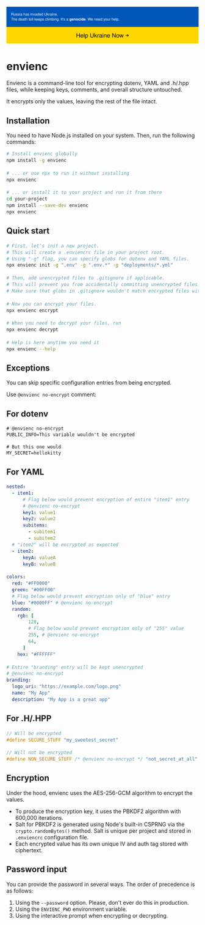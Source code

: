 [![Stand With Ukraine](https://raw.githubusercontent.com/vshymanskyy/StandWithUkraine/main/banner2-direct.svg)](https://stand-with-ukraine.pp.ua)

# envienc

Envienc is a command-line tool for encrypting dotenv, YAML and .h/.hpp files, while keeping keys,
comments, and overall structure untouched.

It encrypts only the values, leaving the rest of the file intact.

## Installation

You need to have Node.js installed on your system. Then, run the following commands:

```bash
# Install envienc globally
npm install -g envienc

# ... or use npx to run it without installing
npx envienc

# ... or install it to your project and run it from there
cd your-project
npm install --save-dev envienc
npx envienc
```

## Quick start

```bash
# First, let's init a new project.
# This will create a .enviencrc file in your project root.
# Using "-g" flag, you can specify globs for dotenv and YAML files.
npx envienc init -g ".env" -g ".env.*" -g "deployments/*.yml"

# Then, add unencrypted files to .gitignore if applicable.
# This will prevent you from accidentally committing unencrypted files.
# Make sure that globs in .gitignore wouldn't match encrypted files with ".envienc" suffix

# Now you can encrypt your files.
npx envienc encrypt

# When you need to decrypt your files, run
npx envienc decrypt

# Help is here anytime you need it
npx envienc --help
```

## Exceptions

You can skip specific configuration entries from being encrypted.

Use `@envienc no-encrypt` comment:

## For dotenv

```dotenv
# @envienc no-encrypt
PUBLIC_INFO=This variable wouldn't be encrypted

# But this one would
MY_SECRET=hellokitty
```

## For YAML

```yaml
nested:
  - item1:
      # Flag below would prevent encryption of entire "item1" entry
      # @envienc no-encrypt
      key1: value1
      key2: value2
      subitems:
        - subitem1
        - subitem2
  # "item2" will be encrypted as expected
  - item2:
      keyA: valueA
      keyB: valueB

colors:
  red: "#FF0000"
  green: "#00FF00"
  # Flag below would prevent encryption only of "blue" entry
  blue: "#0000FF" # @envienc no-encrypt
  random:
    rgb: [
        128,
        # Flag below would prevent encryption only of "255" value
        255, # @envienc no-encrypt
        64,
      ]
    hex: "#FFFFFF"

# Entire "branding" entry will be kept unencrypted
# @envienc no-encrypt
branding:
  logo_uri: "https://example.com/logo.png"
  name: "My App"
  description: "My App is a great app"
```

## For .H/.HPP
```c
// Will be encrypted
#define SECURE_STUFF "my_sweetest_secret"

// Will not be encrypted
#define NON_SECURE_STUFF /* @envienc no-encrypt */ "not_secret_at_all"
```

## Encryption

Under the hood, envienc uses the AES-256-GCM algorithm to encrypt the values.

- To produce the encryption key, it uses the PBKDF2 algorithm with 600,000 iterations.
- Salt for PBKDF2 is generated using Node's built-in CSPRNG via the `crypto.randomBytes()` method.
  Salt is unique per project and stored in `.enviencrc` configuration file.
- Each encrypted value has its own unique IV and auth tag stored with ciphertext.

## Password input

You can provide the password in several ways. The order of precedence is as follows:

1. Using the `--password` option. Please, don't ever do this in production.
2. Using the `ENVIENC_PWD` environment variable.
3. Using the interactive prompt when encrypting or decrypting.
